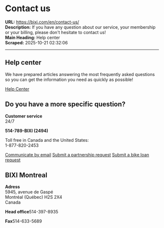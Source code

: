 # Contact us

**URL:** https://bixi.com/en/contact-us/  
**Description:** If you have any question about our service, your membership or your billing, please don't hesitate to contact us!  
**Main Heading:** Help center  
**Scraped:** 2025-10-21 02:32:06

---

## Help center

We have prepared articles answering the most frequently asked questions so you can get the information you need as quickly as possible!

[Help Center](https://support.bixi.com/hc/)

## Do you have a more specific question?

**Customer service**  
24/7

**514-789-BIXI (2494)**

Toll free in Canada and the United States:  
1-877-820-2453

[Communicate by email](https://support.bixi.com/hc/en-ca/requests/new)
[Submit a partnership request](https://docs.google.com/forms/d/e/1FAIpQLSdqtEMwQ-YygIeUW1-Olk1YfAVJIb616OPqGU-KaOXdv_TsYw/viewform)
[Submit a bike loan request](https://forms.gle/iC2fJxZkHvvARsU1A)

## BIXI Montreal

**Adress**  
5945, avenue de Gaspé  
Montréal (Québec) H2S 2X4  
Canada

**Head office**514-397-8935

**Fax**514-633-5689